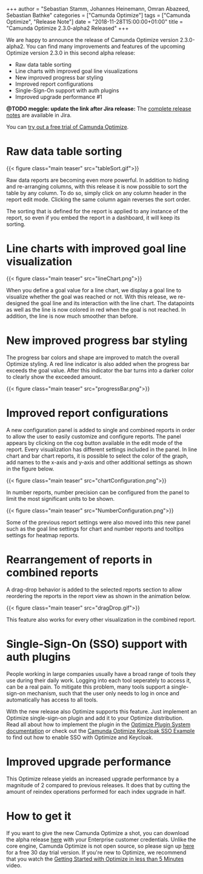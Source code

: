 +++
author = "Sebastian Stamm, Johannes Heinemann, Omran Abazeed, Sebastian Bathke"
categories = ["Camunda Optimize"]
tags = ["Camunda Optimize", "Release Note"]
date = "2018-11-28T15:00:00+01:00"
title = "Camunda Optimize 2.3.0-alpha2 Released"
+++

We are happy to announce the release of Camunda Optimize version 2.3.0-alpha2.
You can find many improvements and features of the upcoming Optimize version 2.3.0 in this second alpha release:

* Raw data table sorting
* Line charts with improved goal line visualizations
* New improved progress bar styling
* Improved report configurations
* Single-Sign-On support with auth plugins
* Improved upgrade performance #1

**@TODO meggle: update the link after Jira release:**
The [complete release notes](https://app.camunda.com/jira/secure/ReleaseNote.jspa?projectId=10730&version=<TODO>) are available in Jira.

You can [try out a free trial of Camunda Optimize](#how-to-get-it).

# Raw data table sorting

{{< figure class="main teaser" src="tableSort.gif">}}

Raw data reports are becoming even more powerful. In addition to hiding and re-arranging columns, with this release it is now possible to sort the table by any column. To do so, simply click on any column header in the report edit mode. Clicking the same column again reverses the sort order.

The sorting that is defined for the report is applied to any instance of the report, so even if you embed the report in a dashboard, it will keep its sorting.

# Line charts with improved goal line visualization

{{< figure class="main teaser" src="lineChart.png">}}

When you define a goal value for a line chart, we display a goal line to visualize whether the goal was reached or not. With this release, we re-designed the goal line and its interaction with the line chart. The datapoints as well as the line is now colored in red when the goal is not reached. In addition, the line is now much smoother than before.

# New improved progress bar styling
The progress bar colors and shape are improved to match the overall Optimize styling. A red line indicator is also added when the progress bar exceeds the goal value. After this indicator the bar turns into a darker color to clearly show the exceeded amount.

{{< figure class="main teaser" src="progressBar.png">}}

# Improved report configurations
A new configuration panel is added to single and combined reports in order to allow the user to easily customize and configure reports. The panel appears by clicking on the cog button available in the edit mode of the report. Every visualization has different settings included in the panel. In line chart and bar chart reports, it is possible to select the color of the graph, add names to the x-axis and y-axis and other additional settings as shown in the figure below.

{{< figure class="main teaser" src="chartConfiguration.png">}}

In number reports, number precision can be configured from the panel to limit the most significant units to be shown.

{{< figure class="main teaser" src="NumberConfiguration.png">}}

Some of the previous report settings were also moved into this new panel such as the goal line settings for chart and number reports and tooltips settings for heatmap reports.

# Rearrangement of reports in combined reports
A drag-drop behavior is added to the selected reports section to allow reordering the reports in the report view as shown in the animation below.

{{< figure class="main teaser" src="dragDrop.gif">}}

This feature also works for every other visualization in the combined report.

# Single-Sign-On (SSO) support with auth plugins

People working in large companies usually have a broad range of tools they use during their daily work. Logging into each tool seperately to access it, can be a real pain. To mitigate this problem, many tools support a single-sign-on mechanism, such that the user only needs to log in once and automatically has access to all tools.

With the new release also Optimize supports this feature. Just implement an Optimize single-sign-on plugin and add it to your Optimize distribution. Read all about how to implement the plugin in the [Optimize Plugin System documentation](https://docs.camunda.org/optimize/latest/technical-guide/import/plugins/#single-sign-on) or check out the [Camunda Optimize Keycloak SSO Example](https://github.com/camunda/camunda-optimize-examples/tree/master/sso-plugin/optimize-sso-keycloak) to find out how to enable SSO with Optimize and Keycloak.


# Improved upgrade performance

This Optimize release yields an increased upgrade performance by a magnitude of 2 compared to previous releases. It does that by cutting the amount of reindex operations performed for each index upgrade in half.

# How to get it

If you want to give the new Camunda Optimize a shot, you can download the alpha release [here](https://docs.camunda.org/enterprise/download/#camunda-optimize) with your Enterprise customer credentials. Unlike the core engine, Camunda Optimize is not open source, so please sign up [here](https://camunda.com/download/enterprise/) for a free 30 day trial version. If you're new to Optimize, we recommend that you watch the [Getting Started with Optimize in less than 5 Minutes](https://camunda.com/learn/videos/getting-started-optimize/) video.
